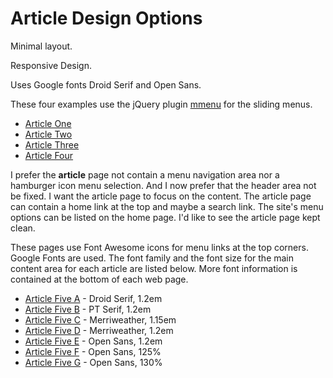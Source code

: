 # Article Design Options

Minimal layout.

Responsive Design.

Uses Google fonts Droid Serif and Open Sans.

These four examples use the jQuery plugin [mmenu](http://mmenu.frebsite.nl) for the sliding menus.

* [Article One](http://testcode.soupmode.com/article/article1.html)
* [Article Two](http://testcode.soupmode.com/article/article2.html)
* [Article Three](http://testcode.soupmode.com/article/article3.html)
* [Article Four](http://testcode.soupmode.com/article/article4.html)

I prefer the **article** page not contain a menu navigation area nor a hamburger icon menu selection. And I now prefer that the header area not be fixed. I want the article page to focus on the content. The article page can contain a home link at the top and maybe a search link. The site's menu options can be listed on the home page. I'd like to see the article page kept clean.

These pages use Font Awesome icons for menu links at the top corners. Google Fonts are used. The font family and the font size for the main content area for each article are listed below. More font information is contained at the bottom of each web page.

* [Article Five A](http://testcode.soupmode.com/article/article5a.html) - Droid Serif, 1.2em
* [Article Five B](http://testcode.soupmode.com/article/article5b.html) - PT Serif, 1.2em
* [Article Five C](http://testcode.soupmode.com/article/article5c.html) - Merriweather, 1.15em
* [Article Five D](http://testcode.soupmode.com/article/article5d.html) - Merriweather, 1.2em
* [Article Five E](http://testcode.soupmode.com/article/article5e.html) - Open Sans, 1.2em
* [Article Five F](http://testcode.soupmode.com/article/article5f.html) - Open Sans, 125%
* [Article Five G](http://testcode.soupmode.com/article/article5g.html) - Open Sans, 130%

